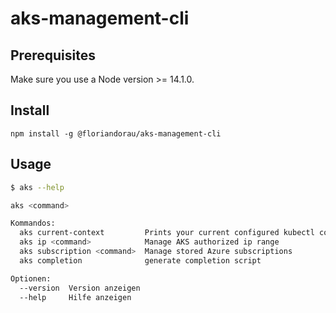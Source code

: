 # aks-management-cli

## Prerequisites

Make sure you use a Node version >= 14.1.0.

## Install

`npm install -g @floriandorau/aks-management-cli`

## Usage

```bash
$ aks --help

aks <command>

Kommandos:
  aks current-context         Prints your current configured kubectl context
  aks ip <command>            Manage AKS authorized ip range
  aks subscription <command>  Manage stored Azure subscriptions
  aks completion              generate completion script

Optionen:
  --version  Version anzeigen                                                                                                                                                                                                 [boolean]
  --help     Hilfe anzeigen
```
